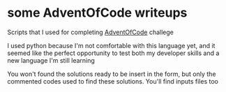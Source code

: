 # some AdventOfCode writeups
 Scripts that I used for completing [AdventOfCode](https://adventofcode.com/) challege

I used python because I'm not comfortable with this language yet, and it seemed like the perfect opportunity to test both my developer skills and a new language I'm still learning

You won't found the solutions ready to be insert in the form, but only the commented codes used to find these solutions. You'll find inputs files too
